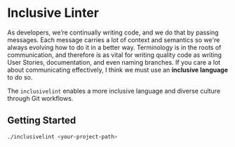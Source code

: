 # Inclusive Linter

As developers, we’re continually writing code, and we do that by passing messages. Each message carries a lot of context and semantics so we're always evolving how to do it in a better way. Terminology is in the roots of communication, and therefore is as vital for writing quality code as writing User Stories, documentation, and even naming branches. If you care a lot about communicating effectively, I think we must use an **inclusive language** to do so.

The `inclusivelint` enables a more inclusive language and diverse culture through Git workflows.

## Getting Started

```sh
./inclusivelint <your-project-path>
```

